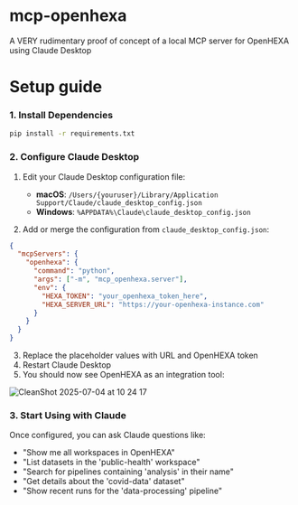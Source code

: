 # mcp-openhexa
A VERY rudimentary proof of concept of a local MCP server for OpenHEXA using Claude Desktop

# Setup guide

### 1. Install Dependencies

```bash
pip install -r requirements.txt
```

### 2. Configure Claude Desktop

1. Edit your Claude Desktop configuration file:
   - **macOS**: `/Users/{youruser}/Library/Application Support/Claude/claude_desktop_config.json`
   - **Windows**: `%APPDATA%\Claude\claude_desktop_config.json`

2. Add or merge the configuration from `claude_desktop_config.json`:

```json
{
  "mcpServers": {
    "openhexa": {
      "command": "python",
      "args": ["-m", "mcp_openhexa.server"],
      "env": {
        "HEXA_TOKEN": "your_openhexa_token_here",
        "HEXA_SERVER_URL": "https://your-openhexa-instance.com"
      }
    }
  }
}
```

3. Replace the placeholder values with URL and OpenHEXA token
4. Restart Claude Desktop
5. You should now see OpenHEXA as an integration tool:

  
![CleanShot 2025-07-04 at 10 24 17](https://github.com/user-attachments/assets/757ac51d-e8cd-49a1-93ed-7e9d84937dca)


### 3. Start Using with Claude

Once configured, you can ask Claude questions like:

- "Show me all workspaces in OpenHEXA"
- "List datasets in the 'public-health' workspace"
- "Search for pipelines containing 'analysis' in their name"
- "Get details about the 'covid-data' dataset"
- "Show recent runs for the 'data-processing' pipeline"
